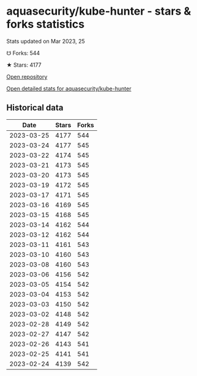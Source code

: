 # aquasecurity/kube-hunter - stars & forks statistics

Stats updated on Mar 2023, 25

☋ Forks: 544

★ Stars: 4177

[Open repository](https://github.com/aquasecurity/kube-hunter)

[Open detailed stats for aquasecurity/kube-hunter](https://reviewgithub.com/rep/aquasecurity/kube-hunter)

## Historical data
| Date | Stars | Forks |
|------|-------|-------|
| 2023-03-25 | 4177 | 544 | 
| 2023-03-24 | 4177 | 545 | 
| 2023-03-22 | 4174 | 545 | 
| 2023-03-21 | 4173 | 545 | 
| 2023-03-20 | 4173 | 545 | 
| 2023-03-19 | 4172 | 545 | 
| 2023-03-17 | 4171 | 545 | 
| 2023-03-16 | 4169 | 545 | 
| 2023-03-15 | 4168 | 545 | 
| 2023-03-14 | 4162 | 544 | 
| 2023-03-12 | 4162 | 544 | 
| 2023-03-11 | 4161 | 543 | 
| 2023-03-10 | 4160 | 543 | 
| 2023-03-08 | 4160 | 543 | 
| 2023-03-06 | 4156 | 542 | 
| 2023-03-05 | 4154 | 542 | 
| 2023-03-04 | 4153 | 542 | 
| 2023-03-03 | 4150 | 542 | 
| 2023-03-02 | 4148 | 542 | 
| 2023-02-28 | 4149 | 542 | 
| 2023-02-27 | 4147 | 542 | 
| 2023-02-26 | 4143 | 541 | 
| 2023-02-25 | 4141 | 541 | 
| 2023-02-24 | 4139 | 542 | 

